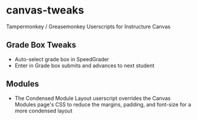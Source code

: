 # canvas-tweaks
Tampermonkey / Greasemonkey Userscripts for Instructure Canvas

## Grade Box Tweaks
* Auto-select grade box in SpeedGrader
* Enter in Grade box submits and advances to next student

## Modules
* The Condensed Module Layout userscript overrides the Canvas Modules page's CSS to reduce the margins, padding, and font-size for a more condensed layout
